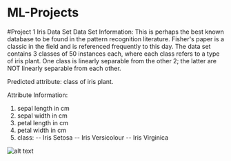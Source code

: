 # ML-Projects

#Project 1 Iris Data Set 
Data Set Information:
This is perhaps the best known database to be found in the pattern recognition literature. Fisher's paper is a classic in the field and is referenced frequently to this day. The data set contains 3 classes of 50 instances each, where each class refers to a type of iris plant. One class is linearly separable from the other 2; the latter are NOT linearly separable from each other. 

Predicted attribute: class of iris plant. 

Attribute Information:

1. sepal length in cm 
2. sepal width in cm 
3. petal length in cm 
4. petal width in cm 
5. class: 
-- Iris Setosa 
-- Iris Versicolour 
-- Iris Virginica


![alt text](https://www.google.com/imgres?imgurl=https%3A%2F%2Fcdn.shopify.com%2Fs%2Ffiles%2F1%2F2018%2F4889%2Fproducts%2FPurpleIrisWEB_1024x1024.jpg%3Fv%3D1572294997&imgrefurl=https%3A%2F%2Fpnwessences.com%2Fproducts%2Fpurple-iris-flower-essence&docid=XgQ9Am0tA6cMjM&tbnid=lEQogGvksSlnCM%3A&vet=10ahUKEwjb5P_hk7zmAhWRq54KHTDeCXsQMwjRASgUMBQ..i&w=750&h=1000&client=safari&bih=1259&biw=1101&q=iris%20flower&ved=0ahUKEwjb5P_hk7zmAhWRq54KHTDeCXsQMwjRASgUMBQ&iact=mrc&uact=8)

